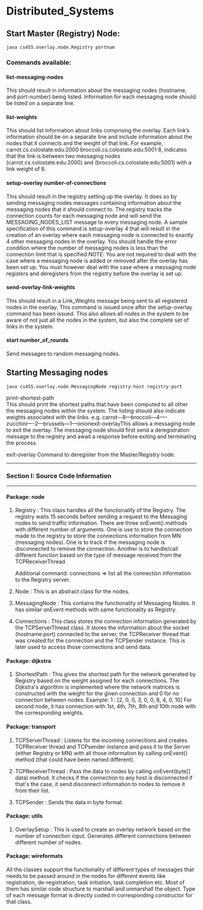 # Distributed_Systems

## Start Master (Registry) Node:
`java cs455.overlay.node.Registry portnum`

### Commands available:

#### list-messaging-nodes       
This should result in information about the messaging nodes (hostname, and port-number)  being listed. Information for each messaging node should be listed on a separate line.

#### list-weights      
This should list information about links comprising the overlay. Each link’s information should be on a separate line and include information about the nodes that it connects and the weight of that link. For example, carrot.cs.colostate.edu:2000 broccoli.cs.colostate.edu:5001 8, indicates that the link      is      between      two      messaging      nodes      (carrot.cs.colostate.edu:2000)      and      (broccoli.cs.colostate.edu:5001) with a link weight of 8.

#### setup-overlay number-of-connections
This  should  result  in  the  registry  setting  up  the  overlay.  It  does  so  by  sending  messaging  nodes  messages  containing  information  about  the  messaging  nodes  that  it  should  connect  to.  The  registry  tracks  the  connection  counts  for  each  messaging  node  and  will  send  the  MESSAGING_NODES_LIST message to every messaging node. A sample specification of this command is setup-overlay 4 that will result in the creation of an overlay where each messaging node is connected to exactly 4 other messaging nodes in the overlay. You should handle the error condition where the number of messaging nodes is less than the connection limit that is specified.NOTE: You are not required to deal with the case where a messaging node is added or removed after the overlay has been set up. You must however deal with the case where a messaging node registers and deregisters from the registry before the overlay is set up. 

#### send-overlay-link-weights

This should result in a Link_Weights message being sent to all registered nodes in the overlay.  This command is issued once after the setup-overlay command has been issued.  This also allows all nodes in the system to be aware of not just all the nodes in the system, but also the complete set of links in the system.

#### start number_of_rounds
Send messages to random messaging nodes.



## Starting Messaging nodes

`java cs455.overlay.node.MessagingNode registry-host registry-port`

print-shortest-path   
This  should  print  the  shortest  paths  that  have  been  computed  to  all  other  the  messaging  nodes  within the system. The listing should also indicate weights associated with the links. e.g.  carrot–-8––broccoli––4––-zucchini––-2––brussels––1––onionexit-overlayThis  allows  a  messaging  node  to  exit  the  overlay.  The  messaging  node  should  first  send  a  deregistration  message  to  the  registry  and  await  a  response  before  exiting  and  terminating the process.

exit-overlay
Command to deregister from the Master/Registry node.

-------------------

### Section I: Source Code Information

-------------------

#### Package: node

1) Registry :
    This class handles all the functionality of the Registry. The registry waits 15 seconds before sending a
    request to the Messaging nodes to send traffic information. There are three onEvent() methods with different
    number of arguments. One is use to store the connection made to the registry to store the connections information
    from MN (messaging nodes). One is to track if the messaging node is disconnected to remove the connection.
    Another is to handle/call different function based on the type of message received from the TCPReceiverThread.

    Additional command: connections => list all the connection information to the Registry server.

2) Node :
        This is an abstract class for the nodes.

3) MessagingNode :
    This contains the functionality of Messaging Nodes. It has similar onEvent methods with same functionality as Registry.

4) Connections :
    This class stores the connection information generated by the TCPServerThread class. It stores the information
    about the socket (hostname:port) connected to the server, the TCPReceiver thread that was created for the connection
    and the TCPSender instance. This is later used to access those connections and send data.

#### Package: dijkstra

1) ShortestPath :
    This gives the shortest path for the network generated by Registry based on the weight assigned for each connections.
    The Dijkstra's algorithm is implemented where the network matrices is constructed with the weight for the given
    connection and 0 for no connection between nodes. Example: 1 : [2, 0, 0, 3, 0, 0, 8, 4, 0, 10] For second node, it has
    connection with 1st, 4th, 7th, 8th and 10th node with the corresponding weights.

#### Package: transport

1) TCPServerThread :
    Listens for the incoming connections and creates TCPReceiver thread and TCPsender instance and pass it to the Server
    (either Registry or MN) with all those information by calling onEvent() method (that could have been named different).

2) TCPReceiverThread :
    Pass the data to nodes by calling onEvent(byte[] data) method. It checks if the connection to any host is disconnected
    if that's the case, it send disconnect information to nodes to remove it from their list.

3) TCPSender : Sends the data in byte format.

#### Package: utils

1) OverlaySetup :
    This is used to create an overlay network based on the number of connection input. Generates different connections between
    different number of nodes.

#### Package: wireformats

   All the classes support the functionality of different types of messages that needs to be passed around in the nodes
    for different events like registration, de-registration, task initiation, task completion etc. Most of them has similar
    code structure to marshall and unmarshall the object.
    Type of each message format is directly coded in corresponding constructor for that class.


